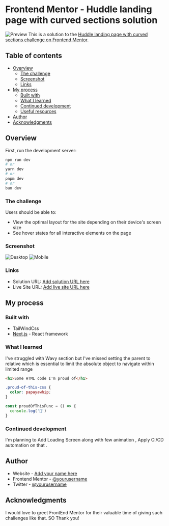 # Frontend Mentor - Huddle landing page with curved sections solution
![Preview](./design/desktop-preview.jpg)
This is a solution to the [Huddle landing page with curved sections challenge on Frontend Mentor](https://www.frontendmentor.io/challenges/huddle-landing-page-with-curved-sections-5ca5ecd01e82137ec91a50f2). 

## Table of contents

- [Overview](#overview)
  - [The challenge](#the-challenge)
  - [Screenshot](#screenshot)
  - [Links](#links)
- [My process](#my-process)
  - [Built with](#built-with)
  - [What I learned](#what-i-learned)
  - [Continued development](#continued-development)
  - [Useful resources](#useful-resources)
- [Author](#author)
- [Acknowledgments](#acknowledgments)

## Overview
First, run the development server:

```bash
npm run dev
# or
yarn dev
# or
pnpm dev
# or
bun dev
```

### The challenge

Users should be able to:

- View the optimal layout for the site depending on their device's screen size
- See hover states for all interactive elements on the page

### Screenshot

![Desktop](./design/desktop-design.jpg)
![Mobile](./design/mobile-design.jpg)


### Links

- Solution URL: [Add solution URL here](https://your-solution-url.com)
- Live Site URL: [Add live site URL here](https://your-live-site-url.com)

## My process

### Built with

- TailWindCss
- [Next.js](https://nextjs.org/) - React framework


### What I learned

I've struggled with Wavy section but I've missed setting the parent to relative which is essential to limit the absolute object to navigate within limited range

```html
<h1>Some HTML code I'm proud of</h1>
```
```css
.proud-of-this-css {
  color: papayawhip;
}
```
```js
const proudOfThisFunc = () => {
  console.log('🎉')
}
```

### Continued development

I'm planning to Add Loading Screen along with few animation , Apply CI/CD automation on that .


## Author

- Website - [Add your name here](https://www.your-site.com)
- Frontend Mentor - [@yourusername](https://www.frontendmentor.io/profile/yourusername)
- Twitter - [@yourusername](https://www.twitter.com/yourusername)


## Acknowledgments

I would love to greet FrontEnd Mentor for their valuable time of giving such challenges like that.
SO Thank you!


